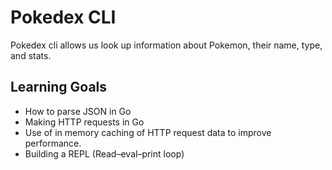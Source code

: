 # Pokedex CLI 
Pokedex cli allows us look up information about Pokemon, their name, type, and stats.

## Learning Goals
- How to parse JSON in Go
- Making HTTP requests in Go
- Use of in memory caching of HTTP request data to improve performance.
- Building a REPL (Read–eval–print loop)

